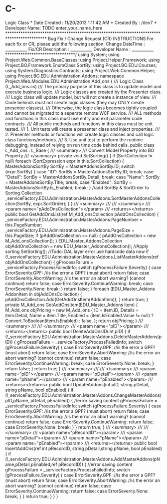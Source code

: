 C-
==

 Logic Class   * Date Created  : 11/20/2013 1:11:42 AM     * Created By    : /dev7  * Developer Name: TODO enter_your_name_here    ******************************************************************************************     Bug Fix / Change Request (CR) INSTRUCTIONS     For each fix or CR, please add the following section:     Change DateTime    : ___________    Fix/CR Description : ___________    Developer Name     : ___________   ********************************/  using System; using Project.Web.Common.BaseClasses; using Project.Helper.Framework; using Project.BO.Framework.EnumClass.SortBy; using Project.BO.EDU.Courses; using System.Diagnostics.Contracts; using Project.Web.Common.Helper; using Project.BO.EDU.Administration.Addons;  namespace Project.Web.Modules.EDU.Administration.Add_ons {      /// Logic Class (L_Add_ons.cs)      /// The primary purpose of this class is to update model and execute business logic.     /// Logic classes are created by the Presenter class.     /// Logic class will update model, but will not create a instance of view.      /// Code behinds must not create logic classes (they may ONLY create presenter classes).     /// Otherwise, the logic class becomes tightly coupled and cannot be migrated to a seperate remote WCF service.      /// ALL methods and functions in this class must use entry and exit parameter code contracts.      /// All public methods and functions in this class must be unit tested.      /// 1. Unit tests will create a presenter class and inject properties.     /// 2. Presenter methods or functions will create logic classes and call logic class functions/methods.     /// 3. Use unit test to perform the runtime debugging, instead of relying on run time code behind calls.      public class L_Add_ons : L_Base     {         /// &lt;summary>         /// Convert Model Property into BO Property         /// &lt;/summary>         private void SetSorting()         {             if (SortCollection != null)                 foreach (SortExpression expr in this.SortCollection)                 {                     MasterAddonsSortBy SortBy = MasterAddonsSortBy.ID;                     switch (expr.SortBy)                     {                         case "ID":                             SortBy = MasterAddonsSortBy.ID;                             break;                         case "Detail":                             SortBy = MasterAddonsSortBy.Detail;                             break;                         case "Name":                             SortBy = MasterAddonsSortBy.Title;                             break;                         case "Enabled":                             SortBy = MasterAddonsSortBy.Is_Enabled;                             break;                     }                      //add SortBy &amp; SortOrder to Sorting Collection                     _serviceFactory.EDU.Administration.MasterAddons.SortMasterAddonsCollection(SortBy, expr.SortOrder);                 }         }         /// &lt;summary>        ///         /// &lt;/summary>        /// &lt;param name="pAddOnsCollection">&lt;/param>        /// &lt;returns>&lt;/returns>         public bool GetAddOnsList(ref M_Add_onsCollection pAddOnsCollection)         {             _serviceFactory.EDU.Administration.MasterAddons.PageNumber = this.PageNumber;             _serviceFactory.EDU.Administration.MasterAddons.PageSize = this.PageSize;              if (pAddOnsCollection == null)             {                 pAddOnsCollection = new M_Add_onsCollection();              }              EDU_Master_AddonsCollection objAddOnsCollection = new EDU_Master_AddonsCollection();                          //Apply sorting             SetSorting();             //Todo: DAL layer error use hardcode data now             if (!_serviceFactory.EDU.Administration.MasterAddons.ListMasterAddons(ref objAddOnsCollection))             {                 gProcessFailure = _serviceFactory.ProcessFailedInfo;                 switch (gProcessFailure.Severity)                 {                     case ErrorSeverity.GPF:                         //is the error a GPF? (must abort)                         return false;                      case ErrorSeverity.AbortWarning:                         //is the error an abort warning? (cannot continue)                         return false;                      case ErrorSeverity.ContinueWarning:                         break;                      case ErrorSeverity.None:                         break;                 }                 return false;             }                           foreach (EDU_Master_Addons AddonItem in objAddOnsCollection)             {                 pAddOnsCollection.Add(GetAddOnsItem(AddonItem));             }                          return true;         }           private M_Add_ons GetAddOnsItem(EDU_Master_Addons item)         {             M_Add_ons objPricing = new M_Add_ons             {                 ID = item.ID,                 Details = item.Detail,                 Name = item.Title,                 Enabled = (item.IsEnabled.Value != null) ? Convert.ToBoolean(item.IsEnabled) : false,                              };              return objPricing;         }          /// &lt;summary>         ///          /// &lt;/summary>         /// &lt;param name="pID">&lt;/param>         /// &lt;returns>&lt;/returns>         public bool DeleteAddOnsID(int pID)         {              if (!_serviceFactory.EDU.Administration.MasterAddons.DeleteMasterAddons(pID))             {                 gProcessFailure = _serviceFactory.ProcessFailedInfo;                 switch (gProcessFailure.Severity)                 {                     case ErrorSeverity.GPF:                         //is the error a GPF? (must abort)                         return false;                      case ErrorSeverity.AbortWarning:                         //is the error an abort warning? (cannot continue)                         return false;                      case ErrorSeverity.ContinueWarning:                         break;                      case ErrorSeverity.None:                         break;                 }                 return false;             }              return true;         }          /// &lt;summary>         ///          /// &lt;/summary>         /// &lt;param name="pID">&lt;/param>         /// &lt;param name="pDetail">&lt;/param>         /// &lt;param name="pName">&lt;/param>         /// &lt;param name="pEnabled">&lt;/param>         /// &lt;returns>&lt;/returns>               public bool UpdateAddons(int pID, string pDetail, string pName, bool pEnabled)         {             if (!_serviceFactory.EDU.Administration.MasterAddons.ChangeMasterAddons(pID,pName, pDetail, pEnabled))             {                 //error saving content                                                   gProcessFailure = _serviceFactory.ProcessFailedInfo;                 switch (gProcessFailure.Severity)                 {                     case ErrorSeverity.GPF:                         //is the error a GPF? (must abort)                         return false;                      case ErrorSeverity.AbortWarning:                         //is the error an abort warning? (cannot continue)                         return false;                      case ErrorSeverity.ContinueWarning:                          return false;                      case ErrorSeverity.None:                         break;                 }             }             return true;         }         /// &lt;summary>         ///          /// &lt;/summary>         /// &lt;param name="pRecordID">&lt;/param>         /// &lt;param name="pDetail">&lt;/param>         /// &lt;param name="pName">&lt;/param>         /// &lt;param name="pEnabled">&lt;/param>         /// &lt;returns>&lt;/returns>         public bool InsertAddOns(ref int pRecordID, string pDetail,string pName, bool pEnabled)         {             if (!_serviceFactory.EDU.Administration.MasterAddons.AddMasterAddons(pName,pDetail,pEnabled,ref pRecordID))             {                 //error saving content                 gProcessFailure = _serviceFactory.ProcessFailedInfo;                 switch (gProcessFailure.Severity)                 {                     case ErrorSeverity.GPF:                         //is the error a GPF? (must abort)                         return false;                      case ErrorSeverity.AbortWarning:                         //is the error an abort warning? (cannot continue)                         return false;                      case ErrorSeverity.ContinueWarning:                          return false;                      case ErrorSeverity.None:                         break;                 }             }             return true;         }     }  }
